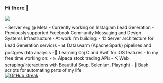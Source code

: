 ### Hi there 👋

![](https://komarev.com/ghpvc/?username=ayeagle&color=blueviolet)
  <div align="center">
  <div align="left">
- Server eng @ Meta
- Currently working on Instagram Lead Generation
- Previously supported Facebook Community Messaging and Design Systems Infrastructure
- At work I'm building:
  - 🏗️ Server architecture for Lead Generation services
  - 📊 Dataswarm (Apache Spark) pipelines and postgres data analysis
  - 📱 Learning Obj C and Swift for iOS features
- In my free time working on:
  - 📉 Alpaca stock trading APIs
  - ⛏️ Web scraping/interactions with Beautiful Soup, Selenium, Playright
  - 🧘 Bash scripts for automating parts of my life
</div>
</div>

<div style="display: flexbox; flex-direction: column; color: red; justify-content: right;">
  <div>
  <div align="left">
    <a href="https://git.io/streak-stats">
      <img src="https://github-readme-streak-stats.herokuapp.com?user=ayeagle&theme=tokyonight&mode=weekly&card_width=467" alt="GitHub Streak" />
    </a>
  <br/>
<!--     <img src="https://github-readme-stats.vercel.app/api?username=ayeagle&show_icons=true&theme=tokyonight" alt="GitHub stats" /> -->
  </div>
</div>

  
<!--
<h3 align="left">Connect with me:</h3>
<p align="left">
<a href="your link" target="blank"><img align="center" src="https://cdn.jsdelivr.net/npm/simple-icons@3.0.1/icons/twitter.svg" alt="" height="30" width="40" /></a>
<a href="your link" target="blank"><img align="center" src="https://cdn.jsdelivr.net/npm/simple-icons@3.0.1/icons/linkedin.svg" alt="" height="30" width="40" /></a>
<a href="your link" target="blank"><img align="center" src="https://cdn.jsdelivr.net/npm/simple-icons@3.0.1/icons/instagram.svg" alt="" height="30" width="40" /></a>
<a href="your link" target="blank"><img align="center" src="https://cdn.jsdelivr.net/npm/simple-icons@3.0.1/icons/youtube.svg" alt="" height="30" width="40" /></a>
</p>
- 🔭 Fullstack/server eng @ Meta
- 🌱 I’m currently learning ...
- 👯 I’m looking to collaborate on ...
- 🤔 I’m looking for help with ...
- 💬 Ask me about ...
- 📫 How to reach me: ...
- 😄 Pronouns: ...
- ⚡ Fun fact: ...
<picture>
  <source media="(prefers-color-scheme: dark)" srcset="github-contribution-grid-snake-dark.svg" />
  <source media="(prefers-color-scheme: light)" srcset="github-contribution-grid-snake.svg" />
  <img alt="github-snake" src="github-snake.svg" />
</picture>
-->

<!--
**ayeagle/ayeagle** is a ✨ _special_ ✨ repository because its `README.md` (this file) appears on your GitHub profile.

Here are some ideas to get you started:


<div style="display: flexbox; flex-direction: column;">
  <div style="display: none; flex-direction: column; align:center;">



- 🔭 I’m currently working on ...
- 🌱 I’m currently learning ...
- 👯 I’m looking to collaborate on ...
- 🤔 I’m looking for help with ...
- 💬 Ask me about ...
- 📫 How to reach me: ...
- 😄 Pronouns: ...
- ⚡ Fun fact: ...
-->
